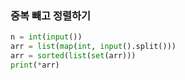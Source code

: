 ### 중복 빼고 정렬하기

```python
n = int(input())
arr = list(map(int, input().split()))
arr = sorted(list(set(arr)))
print(*arr)
```

